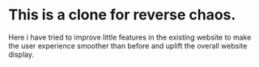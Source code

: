 # This is a clone for reverse chaos. 

Here i have tried to improve little features in the existing website to make the user experience smoother than before and uplift the overall website display. 